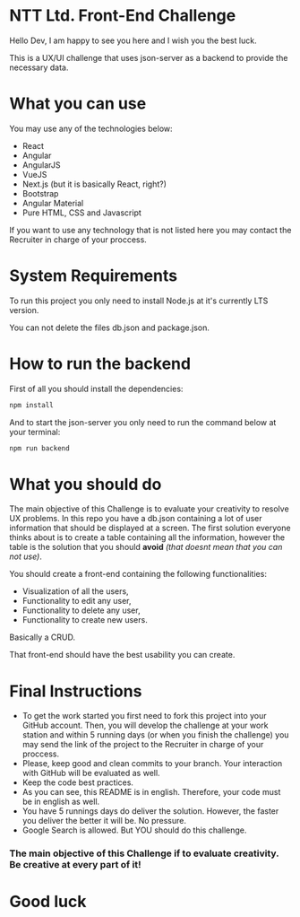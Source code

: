 # NTT Ltd. Front-End Challenge

Hello Dev, I am happy to see you here and I wish you the best luck.

This is a UX/UI challenge that uses json-server as a backend to provide the necessary data. 

# What you can use

You may use any of the technologies below:

- React
- Angular
- AngularJS
- VueJS
- Next.js (but it is basically React, right?)
- Bootstrap
- Angular Material
- Pure HTML, CSS and Javascript

If you want to use any technology that is not listed here you may contact the Recruiter in charge of your proccess.

# System Requirements

To run this project you only need to install Node.js at it's currently LTS version.

You can not delete the files db.json and package.json.

# How to run the backend

First of all you should install the dependencies:

```bash
npm install
```

And to start the json-server you only need to run the command below at your terminal:


```bash
npm run backend
```

# What you should do

The main objective of this Challenge is to evaluate your creativity to resolve UX problems. In this repo you have a db.json containing a lot of user information that should be displayed at a screen. The first solution everyone thinks about is to create a table containing all the information, however the table is the solution that you should **avoid** *(that doesnt mean that you can not use)*. 

You should create a front-end containing the following functionalities:
- Visualization of all the users,
- Functionality to edit any user,
- Functionality to delete any user,
- Functionality to create new users.

Basically a CRUD.

That front-end should have the best usability you can create.

# Final Instructions

- To get the work started you first need to fork this project into your GitHub account. Then, you will develop the challenge at your work station and within 5 running days (or when you finish the challenge) you may send the link of the project to the Recruiter in charge of your proccess.
- Please, keep good and clean commits to your branch. Your interaction with GitHub will be evaluated as well. 
- Keep the code best practices.
- As you can see, this README is in english. Therefore, your code must be in english as well.
- You have 5 runnings days do deliver the solution. However, the faster you deliver the better it will be. No pressure.
- Google Search is allowed. But YOU should do this challenge.

### The main objective of this Challenge if to evaluate creativity. Be creative at every part of it!


# Good luck